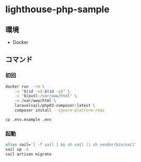 # lighthouse-php-sample

## 環境

- Docker

## コマンド

### 初回

```bash
docker run --rm \
    -u "$(id -u):$(id -g)" \
    -v "$(pwd):/var/www/html" \
    -w /var/www/html \
    laravelsail/php83-composer:latest \
    composer install --ignore-platform-reqs
```

```bash
cp .env.example .env
```

### 起動

```bash
alias sail='[ -f sail ] && sh sail || sh vendor/bin/sail'
sail up -d
sail artisan migrate
```


